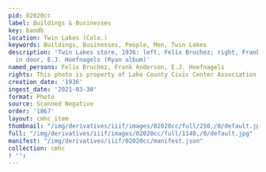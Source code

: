 ```yaml
---
pid: 02020cc
label: Buildings & Businesses
key: bandb
location: Twin Lakes (Colo.)
keywords: Buildings, Businesses, People, Men, Twin Lakes
description: 'Twin Lakes store, 1936: left, Felix Bruchez; right, Frank Anderson;
  in door, E.J. Hoefnagels (Ryan album)'
named_persons: Felix Bruchez, Frank Anderson, E.J. Hoefnagels
rights: This photo is property of Lake County Civic Center Association.
creation_date: '1936'
ingest_date: '2021-03-30'
format: Photo
source: Scanned Negative
order: '1867'
layout: cmhc_item
thumbnail: "/img/derivatives/iiif/images/02020cc/full/250,/0/default.jpg"
full: "/img/derivatives/iiif/images/02020cc/full/1140,/0/default.jpg"
manifest: "/img/derivatives/iiif/02020cc/manifest.json"
collection: cmhc
! '': 
---
```

